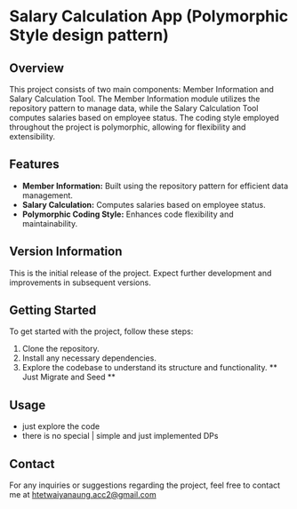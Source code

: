 # Salary Calculation App (Polymorphic Style design pattern)

## Overview
This project consists of two main components: Member Information and Salary Calculation Tool. The Member Information module utilizes the repository pattern to manage data, while the Salary Calculation Tool computes salaries based on employee status. The coding style employed throughout the project is polymorphic, allowing for flexibility and extensibility.

## Features
- **Member Information:** Built using the repository pattern for efficient data management.
- **Salary Calculation:** Computes salaries based on employee status.
- **Polymorphic Coding Style:** Enhances code flexibility and maintainability.

## Version Information
This is the initial release of the project. Expect further development and improvements in subsequent versions.

## Getting Started
To get started with the project, follow these steps:

1. Clone the repository.
2. Install any necessary dependencies.
3. Explore the codebase to understand its structure and functionality.
** Just Migrate and Seed **

## Usage
- just explore the code
- there is no special | simple and just implemented DPs

## Contact
For any inquiries or suggestions regarding the project, feel free to contact me at htetwaiyanaung.acc2@gmail.com

